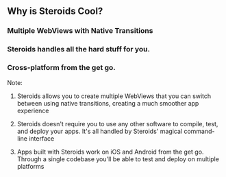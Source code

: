 ##  Why is Steroids Cool?

### Multiple WebViews with Native Transitions <!-- .element: class="fragment" -->

### Steroids handles all the hard stuff for you. <!-- .element: class="fragment" -->

### Cross-platform from the get go. <!-- .element: class="fragment" -->

Note:
1) Steroids allows you to create multiple WebViews that you can switch between using native transitions, creating a much smoother app experience

2) Steroids doesn't require you to use any other software to compile, test, and deploy your apps. It's all handled by Steroids' magical command-line interface

3) Apps built with Steroids work on iOS and Android from the get go. Through a single codebase you'll be able to test and deploy on multiple platforms
